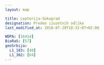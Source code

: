 ```yaml
---
layout: map

title: Lepterija-Sokograd
designation: Predeo izuzetnih odlika
last_modified_at: 2018-07-29T18:32:07+02:00

WDPA: [16414]
BioRaS: [57]
geoSrbija:
  L1_183: [48]
  L1_362: [64]
---
```

